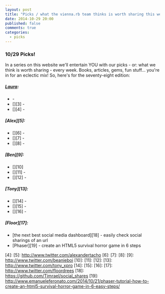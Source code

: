 ```yaml
---
layout: post
title: "Picks / what the vienna.rb team thinks is worth sharing this week"
date: 2014-10-29 20:00
published: false
comments: true
categories:
  - picks
---
```


### 10/29 Picks!

In a series on this website we'll entertain YOU with our picks - or: what we think is worth sharing - every week.
Books, articles, gems, fun stuff... you're in for an eclectic mix! So, here's for the seventy-eight edition:

##### [Laura][1]:
  - [][2] -
  - [][3] -
  - [][4] -

##### [Alex][5]:
  - [][6] -
  - [][7] -
  - [][8] -

##### [Ben][9]:
  - [][10]
  - [][11] -
  - [][12] -

##### [Tony][13]:
  - [][14] -
  - [][15] -
  - [][16] -

##### [Floor][17]:
  - [the next best social media dashboard][18] - easily check social sharings of an url 
  - [Phaser][19] - create an HTML5 survival horror game in 6 steps



[1]: http://www.twitter.com/alicetragedy
[2]:
[3]:
[4]:
[5]: http://www.twitter.com/alexandertacho
[6]:
[7]:
[8]:
[9]: http://www.twitter.com/beanieboi
[10]:
[11]:
[12]:
[13]: http://www.twitter.com/tony_xpro
[14]:
[15]:
[16]:
[17]: http://www.twitter.com/floordrees
[18]: https://github.com/Timrael/social_shares
[19]: http://www.emanueleferonato.com/2014/10/21/phaser-tutorial-how-to-create-an-html5-survival-horror-game-in-6-easy-steps/
